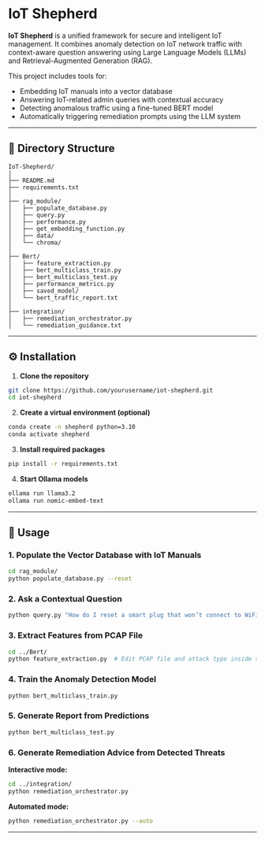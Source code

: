 # IoT Shepherd

**IoT Shepherd** is a unified framework for secure and intelligent IoT management. It combines anomaly detection on IoT network traffic with context-aware question answering using Large Language Models (LLMs) and Retrieval-Augmented Generation (RAG).

This project includes tools for:
- Embedding IoT manuals into a vector database
- Answering IoT-related admin queries with contextual accuracy
- Detecting anomalous traffic using a fine-tuned BERT model
- Automatically triggering remediation prompts using the LLM system

---

## 📁 Directory Structure

```
IoT-Shepherd/
│
├── README.md
├── requirements.txt
│
├── rag_module/
│   ├── populate_database.py
│   ├── query.py
│   ├── performance.py
│   ├── get_embedding_function.py
│   ├── data/
│   └── chroma/
│
├── Bert/
│   ├── feature_extraction.py
│   ├── bert_multiclass_train.py
│   ├── bert_multiclass_test.py
│   ├── performance_metrics.py
│   ├── saved_model/
│   └── bert_traffic_report.txt
│
├── integration/
│   ├── remediation_orchestrator.py
│   └── remediation_guidance.txt
```

---

## ⚙️ Installation

1. **Clone the repository**
```bash
git clone https://github.com/yourusername/iot-shepherd.git
cd iot-shepherd
```

2. **Create a virtual environment (optional)**
```bash
conda create -n shepherd python=3.10
conda activate shepherd
```

3. **Install required packages**
```bash
pip install -r requirements.txt
```

4. **Start Ollama models**
```bash
ollama run llama3.2
ollama run nomic-embed-text
```

---

## 🚀 Usage

### 1. Populate the Vector Database with IoT Manuals
```bash
cd rag_module/
python populate_database.py --reset
```

### 2. Ask a Contextual Question
```bash
python query.py "How do I reset a smart plug that won’t connect to WiFi?"
```

### 3. Extract Features from PCAP File
```bash
cd ../Bert/
python feature_extraction.py  # Edit PCAP file and attack type inside the script
```

### 4. Train the Anomaly Detection Model
```bash
python bert_multiclass_train.py
```

### 5. Generate Report from Predictions
```bash
python bert_multiclass_test.py
```

### 6. Generate Remediation Advice from Detected Threats

**Interactive mode:**
```bash
cd ../integration/
python remediation_orchestrator.py
```

**Automated mode:**
```bash
python remediation_orchestrator.py --auto
```

---
